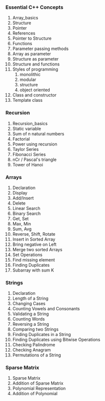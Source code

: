 ### Essential C++ Concepts
1. Array_basics
2. Structure
3. Pointer
4. References
5. Pointer to Structure
6. Functions
7. Parameter passing methods
8. Array as parameter
9. Structure as parameter
10. Structure and functions
11. Styles of programming
    1.  monolithic
    2.  modular
    3.  structure
    4.  object oriented
12. Class and constructor
13. Template class

### Recursion
1. Recursion_basics
2. Static variable
3. Sum of n natural numbers
4. Factorial
5. Power using recursion
6. Taylor Series
7. Fibonacci Series
8. nCr / Pascal's triangle
9. Tower of Hanoi

### Arrays
1. Declaration
2. Display
3. Add/Insert
4. Delete
5. Linear Search
6. Binary Search
7. Get, Set
8. Max, Min
9. Sum, Avg
10. Reverse, Shift, Rotate
11. Insert in Sorted Array
12. Bring negative on Left
13. Merge two sorted Arrays
14. Set Operations
15. Find missing element
16. Finding Duplicates
17. Subarray with sum K

### Strings
1. Declaration
2. Length of a String
3. Changing Cases
4. Counting Vowels and Consonants
5. Validating a String
6. Counting Words
7. Reversing a String
8. Comparing two Strings
9. Finding Duplicates in a String
10. Finding Duplicates using Bitwise Operations
11. Checking Palindrome
12. Checking Anagram
13. Permutations of a String

### Sparse Matrix
1. Sparse Matrix
2. Addition of Sparse Matrix
3. Polynomial Representation
4. Addition of Polynomial